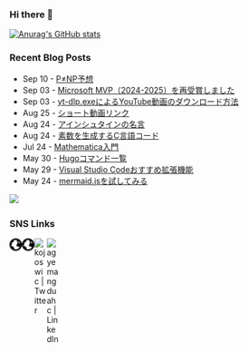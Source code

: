 ### Hi there 👋

[![Anurag's GitHub stats](https://github-readme-stats.vercel.app/api?username=kenjinote)](https://github.com/anuraghazra/github-readme-stats)


### Recent Blog Posts
<!-- feed start -->
- Sep 10 - [P≠NP予想](https://kenji.blog/posts/pnp%E4%BA%88%E6%83%B3/)
- Sep 03 - [Microsoft MVP（2024-2025）を再受賞しました](https://kenji.blog/posts/microsoft-mvp2024-2025%E3%82%92%E5%86%8D%E5%8F%97%E8%B3%9E%E3%81%97%E3%81%BE%E3%81%97%E3%81%9F/)
- Sep 03 - [yt-dlp.exeによるYouTube動画のダウンロード方法](https://kenji.blog/posts/yt-dlp.exe%E3%81%AB%E3%82%88%E3%82%8Byoutube%E5%8B%95%E7%94%BB%E3%81%AE%E3%83%80%E3%82%A6%E3%83%B3%E3%83%AD%E3%83%BC%E3%83%89%E6%96%B9%E6%B3%95/)
- Aug 25 - [ショート動画リンク](https://kenji.blog/posts/%E3%82%B7%E3%83%A7%E3%83%BC%E3%83%88%E5%8B%95%E7%94%BB%E3%83%AA%E3%83%B3%E3%82%AF/)
- Aug 24 - [アインシュタインの名言](https://kenji.blog/posts/%E3%82%A2%E3%82%A4%E3%83%B3%E3%82%B7%E3%83%A5%E3%82%BF%E3%82%A4%E3%83%B3%E3%81%AE%E5%90%8D%E8%A8%80/)
- Aug 24 - [素数を生成するC言語コード](https://kenji.blog/posts/%E7%B4%A0%E6%95%B0%E3%82%92%E7%94%9F%E6%88%90%E3%81%99%E3%82%8Bc%E8%A8%80%E8%AA%9E%E3%82%B3%E3%83%BC%E3%83%89/)
- Jul 24 - [Mathematica入門](https://kenji.blog/posts/mathematica%E5%85%A5%E9%96%80/)
- May 30 - [Hugoコマンド一覧](https://kenji.blog/posts/hugo%E3%82%B3%E3%83%9E%E3%83%B3%E3%83%89%E4%B8%80%E8%A6%A7/)
- May 29 - [Visual Studio Codeおすすめ拡張機能](https://kenji.blog/posts/visual-studio-code%E3%81%8A%E3%81%99%E3%81%99%E3%82%81%E6%8B%A1%E5%BC%B5%E6%A9%9F%E8%83%BD/)
- May 24 - [mermaid.jsを試してみる](https://kenji.blog/posts/mermaid.js%E3%82%92%E8%A9%A6%E3%81%97%E3%81%A6%E3%81%BF%E3%82%8B/)
<!-- feed end -->

<!-- GitHub Profile Views Counter -->
![](https://komarev.com/ghpvc/?username=kenjinote)

<!-- SNS Links -->
### SNS Links
[<img align="left" alt="codewithkojo.com" width="22px" src="https://raw.githubusercontent.com/iconic/open-iconic/master/svg/globe.svg" />][website1]
[<img align="left" alt="codewithkojo.com" width="22px" src="https://raw.githubusercontent.com/iconic/open-iconic/master/svg/globe.svg" />][website2]
[<img align="left" alt="kojoswic | Twitter" width="22px" src="https://cdn.jsdelivr.net/npm/simple-icons@v3/icons/twitter.svg" />][twitter]
[<img align="left" alt="agyemangduahc | LinkedIn" width="22px" src="https://cdn.jsdelivr.net/npm/simple-icons@v3/icons/linkedin.svg" />][linkedin]

[website1]: https://hack.jp
[website2]: https://kenji.blog
[twitter]: https://twitter.com/kenjinote
[linkedin]: https://www.linkedin.com/in/kenjinote/

<!--
**kenjinote/kenjinote** is a ✨ _special_ ✨ repository because its `README.md` (this file) appears on your GitHub profile.

Here are some ideas to get you started:

- 🔭 I’m currently working on ...
- 🌱 I’m currently learning ...
- 👯 I’m looking to collaborate on ...
- 🤔 I’m looking for help with ...
- 💬 Ask me about ...
- 📫 How to reach me: ...
- 😄 Pronouns: ...
- ⚡ Fun fact: ...
-->
